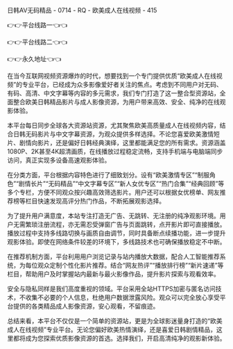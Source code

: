 日韩AV无码精品 - 0714 - RQ - 欧美成人在线视频 - 415

👉👉平台线路一👈👈

👉👉平台线路二👈👈

👉👉永久地址👈👈

在当今互联网视频资源爆炸的时代，想要找到一个专门提供优质“欧美成人在线视频”的专业平台，已经成为众多影像爱好者关注的焦点。考虑到不同用户对无码、有码、高清、中文字幕等内容的多元需求，我们专门打造了这一整合型资源站，全面整合欧美日韩精品影片与成人影像资源，为用户带来高效、安全、纯净的在线观影体验。

本平台每日同步全球各大资源站资源，尤其聚焦欧美高质量成人在线视频内容，结合日韩无码影片与中文字幕资源，为观众提供多样选择。不论您喜爱欧美激情短片、剧情向影片，还是偏好日韩经典演绎，这里都能满足您的所有需求。资源涵盖1080P、2K甚至4K超清画质，在线播放过程稳定流畅，支持手机端与电脑端同步访问，真正实现多设备高速观影体验。

在分类方面，平台根据内容特色进行了细致划分。设有“欧美激情专区”“制服角色”“剧情长片”“无码精品”“中文字幕专区”“新人女优专区”“热门合集”“经典回顾”等多个专栏，方便不同观众按兴趣高效筛选影片。用户还可以根据女优榜单、网友推荐榜等栏目快速发现高评分热门作品，不断拓展观影选择。

为了提升用户满意度，本站专注打造无广告、无跳转、无注册的纯净观影环境。用户无需繁琐注册流程，亦无需忍受弹窗广告与页面跳转，点开影片即可直接播放。播放过程中支持多线路切换与画质自由调节，同时具备断点续播功能，进一步提升观影体验。即使在网络条件较差的环境下，多线路技术也可确保播放稳定不中断。

在推荐机制方面，平台利用用户浏览记录与站内播放大数据，配合人工智能推荐系统，为每位观众定制个性化影片推荐。结合“网友热评”“播放排行榜”“新片速递”等栏目，帮助用户及时掌握站内最新与最火影像作品，提升影片探索与观看效率。

安全与隐私同样是我们高度重视的领域。平台采用全站HTTPS加密与匿名访问技术，不收集不必要的个人信息，杜绝用户数据泄露风险。观众可以完全放心享受平台提供的各类精品成人影像资源，安心观看，不留痕迹。

总结来看，本平台不仅仅是一个简单的资源站，更是为全球影迷量身打造的“欧美成人在线视频”专业平台。无论您偏好欧美热情演绎，还是喜爱日韩剧情精品，这里都将成为您探索优质影像资源的首选。选择我们，开启高清纯净的观影新体验。
